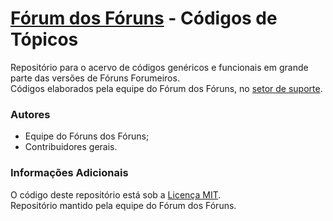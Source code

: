 # [Fórum dos Fóruns](http://ajuda.forumeiros.com/) - Códigos de Tópicos

Repositório para o acervo de códigos genéricos e funcionais em grande parte das versões de Fóruns Forumeiros.  
Códigos elaborados pela equipe do Fórum dos Fóruns, no [setor de suporte](http://ajuda.forumeiros.com/).

### Autores

* Equipe do Fóruns dos Fóruns;
* Contribuidores gerais.

### Informações Adicionais

O código deste repositório está sob a [Licença MIT](https://github.com/Forumeiros/TopicCodes/blob/master/LICENSE).  
Repositório mantido pela equipe do Fórum dos Fóruns.
